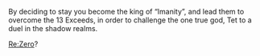 By deciding to stay you become the king of “Imanity”, and lead them to overcome the 13 Exceeds, in order to challenge the one true god, Tet to a duel in the shadow realms.

[Re:Zero](../README.md)?